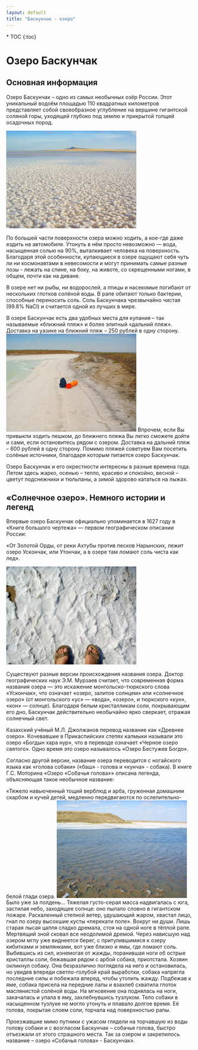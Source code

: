 ```yaml
---
layout: default
title: "Баскунчак - озеро"
---
```


<nav class="nav affix navbar-nav toc-wrapper" markdown='1'>
* TOC
{:toc}
</nav>

Озеро Баскунчак
===============

Основная информация
-------------------

Озеро Баскунчак – одно из самых необычных озёр России. Этот уникальный водоём площадью 110 квадратных километров представляет собой своеобразное углубление на вершине гигантской соляной горы, уходящей глубоко под землю и прикрытой толщей осадочных пород.

<a href="/1l.jpg"><img src="/1l.jpg" width="350" class="img-responsive pull-left"/></a>

По большей части поверхности озера можно ходить, а кое-где даже ездить на автомобиле. Утонуть в нём просто невозможно — вода, насыщенная солью на 90%, выталкивает человека на поверхность. Благодаря этой особенности, купающиеся в озере ощущают себя
чуть ли ни космонавтами в невесомости и могут принимать самые разные позы - лежать на спине, на боку, на животе, со скрещенными ногами, в общем, почти как на диване.

В озере нет ни рыбы, ни водорослей, а птицы и насекомые погибают от нескольких глотков солёной воды. В рапе обитают только бактерии, способные переносить соль. Соль Баскунчака чрезвычайно чистая (99.8% NaCl) и считается одной из лучших в мире.

В озере Баскунчак есть два удобных места для купания – так называемые «ближний пляж» и более элитный «дальний пляж». Доставка на уазике на ближний пляж – 250 рублей в одну сторону. <a href="/2l.jpg"><img src="/2l.jpg" width="350" class="img-responsive pull-right"/></a> Впрочем, если Вы привыкли ходить пешком, до ближнего пляжа Вы легко сможете дойти и сами, если остановитесь рядом с озером. Доставка на дальний пляж – 600 рублей в одну сторону. Помимо пляжей советуем Вам посетить солёные источники, благодаря которым питается озеро Баскунчак.

Озеро Баскунчак и его окрестности интересны в разные времена года. Летом здесь жарко, осенью – тепло, красиво и спокойно, весной – цветут подснежники и тюльпаны, а зимой здорово кататься на лыжах.

«Солнечное озеро». Немного истории и легенд
-------------------------------------------

Впервые озеро Баскунчак официально упоминается в 1627 году в «Книге большого чертежа» — первом географическом описании России:

«От Золотой Орды, от реки Ахтубы против песков Нарынских, лежит озеро Ускончак, или Утончак, а в озере там ломают соль чиста как лед».

<a href="/6l.jpg"><img src="/6l.jpg" width="350" class="img-responsive pull-left"/></a>

Существуют разные версии происхождения названия озера. Доктор географических наук Э.М. Мурзаев считает, что современная форма названия озера — это искажение монгольско-тюркского слова «Ускончак», что означает «озеро, залитое солнцем» или «солнечное озеро» (от монгольского «ус» — «вода», «озеро», и тюркского «кун», «кон» — солнце). Благодаря белым кристалликам соли, покрывающим его дно, Баскунчак действительно необычайно ярко сверкает, отражая солнечный свет.

Казахский учёный М.Л. Джолжанов перевод название как «Древнее озеро». Кочевавшие в Прикаспийских степях калмыки называли это озеро «Богдын хара нур», что в переводе означает «Черное озеро святого». Одно время это озеро называлось «Озеро Бестужев Богдо».

Согласно другой версии, название озера переводится с ногайского языка как «голова собаки» («баш» - голова и «кунча» - собака). В книге Г.С. Моторина «Озеро «Собачья голова»» описана легенда, объясняющая такое необычное название:

«Тяжело навьюченный тощий верблюд и арба, груженная домашним скарбом и кучей детей, медленно передвигаются по ослепительно-белой глади озера. <a href="/8l.jpg"><img src="/8l.jpg" width="350" class="img-responsive pull-right"/></a> Было уже за полдень… Тяжелая густо-серая масса надвигалась с юга, застилая небо, заходящее солнце: оно пылало словно в гигантском пожаре. Раскаленный степной ветер, удушающий жаром, хвастал лицо, гнал по озеру высохшие кусты «перекати поле». Вокруг ни души. Лишь старая лысая цапля сладко дремала, стоя на одной ноге в тёплой рапе. Мертвящий зной сковал все неодолимой дремой. Через нависшую над озером мглу уже виднеется берег, с притулившимися к озеру кибитками и землянками, вот уже близко и ямы, где ломают соль. Выбившись из сил, изнемогая от жажды, поранившая ноги об острые кристаллы соли, бежавшая рядом с арбой собака, приотстала. Хозяин окликнул собаку. Она безразлично поглядела на него и остановилась, но увидев впереди светло-голубой край выработки, собака напрягла последние силы и побежала вперед, чтобы утолить жажду. Подбежав к яме, собака присела на передние лапы и взахлеб схватила глоток маслянистой солёной воды. На мгновение она поднялась на ноги, закачалась и упала в яму, захлебнувшись тузлуком. Тело собаки в насыщенном тузлуке не могло утонуть и плавало долгое время. Её голова, покрытая слоем соли, торчала над поверхностью рапы.

Проезжавшие мимо путники с ужасом глядели на торчавшую из воды голову собаки и с возгласом Баскунчак – собачья голова, быстро отъезжали от этого страшного места. Так за озером и закрепилось название – озеро «Собачья голова» - Баскунчак».
